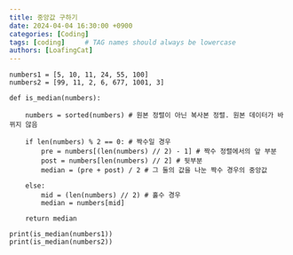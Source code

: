 ```yaml
---
title: 중앙값 구하기
date: 2024-04-04 16:30:00 +0900
categories: [Coding]
tags: [coding]     # TAG names should always be lowercase
authors: [LoafingCat]
---
```


    numbers1 = [5, 10, 11, 24, 55, 100]
    numbers2 = [99, 11, 2, 6, 677, 1001, 3]

    def is_median(numbers):

        numbers = sorted(numbers) # 원본 정렬이 아닌 복사본 정렬. 원본 데이터가 바뀌지 않음

        if len(numbers) % 2 == 0: # 짝수일 경우
            pre = numbers[(len(numbers) // 2) - 1] # 짝수 정렬에서의 앞 부분
            post = numbers[len(numbers) // 2] # 뒷부분
            median = (pre + post) / 2 # 그 둘의 값을 나눈 짝수 경우의 중앙값

        else:
            mid = (len(numbers) // 2) # 홀수 경우
            median = numbers[mid]

        return median

    print(is_median(numbers1))
    print(is_median(numbers2))